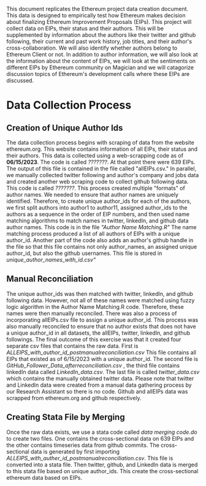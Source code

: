 This document replicates the Ethereum project data creation document. This data is designed to empirically test how Ethereum makes decision about finalizing Ethereum Improvement Proposals (EIPs). This project will collect data on EIPs, their status and their authors. This will be supplemented by information about the authors like their twitter and github following, their current and past work history, job titles, and their author's cross-collaboration. We will also identify whether authors belong to Ethereum Client or not. In addition to author information, we will also look at the information about the content of EIPs, we will look at the sentiments on different EIPs by Ethereum community on Magician and we will catagorize discussion topics of Ethereum's development calls where these EIPs are discussed. 
# Data Collection Process
## Creation of Unique Author Ids
The data collection process begins with scraping of data from the website ethereum.org. This website contains information of all EIPs, their status and their authors. This data is collected using a web-scrapping code as of **06/15/2023**. The code is called *???????*. At that point there were 639 EIPs. The output of this file is contained in the file called "allEIPs.csv." In parallel, we manually collected twitter following and author's company and jobs data and created another web scraping code to collect github following data. This code is called *???????*. This process created multiple "formats" of author names. We needed to ensure that author names are uniquely identified. Therefore, to create unique author_ids for each of the authors, we first split authors into author1 to author11, assigned author_ids to the authors as a sequence in the order of EIP numbers, and then used name matching algorithms to match names in twitter, linkedIn, and github data author names. This code is in the file *"Author Name Matching.R"* The name matching process produced a list of all authors of EIPs with a unique author_id. Another part of the code also adds an author's github handle in the file so that this file contains not only author_names, an assigned unique author_id, but also the github usernames. This file is stored in *unique_author_names_with_id.csv"*  
## Manual Reconciliation
The unique author_ids was then matched with twitter, linkedIn, and github following data. However, not all of these names were matched using fuzzy logic algorithm in the Author Name Matching.R code. Therefore, these names were then manually reconciled. There was also a process of incorporating allEIPs.csv file to assign a unique author_id. This process was also manually reconciled to ensure that no author exists that does not have a unique author_id in all datasets, the allEIPs, twitter, linkedIn, and github followings. The final outcome of this exercise was that it created four separate csv files that contains the raw data. First is *ALLEIPS_with_author_id_postmanualreconciliation.csv* This file contains all EIPs that existed as of 6/15/2023 with a unique author_id. The second file is *GitHub_Follower_Data_afterreconciliation.csv* , the third file contains linkedIn data called *LinkedIn_data.csv*. The last file is called *twitter_data.csv* which contains the manually obtained twitter data. Please note that twitter and LinkedIn data were created from a manual data gathering process by our Research Assistant so there is no code. Github and allEIPs data was scrapped from ethereum.org and github respectively. 
## Creating Stata File by Merging 
Once the raw data exists, we use a stata code called *data merging code.do* to create two files. One contains the cross-sectional data on 639 EIPs and the other contains timeseries data from github commits. The cross-sectional data is generated by first importing *ALLEIPS_with_auther_id_postmanualreconciliation.csv*. This file is converted into a stata file. Then twitter, github, and LinkedIn data is merged to this stata file based on unique author_ids. This create the cross-sectional ethereum data based on EIPs. 
